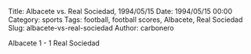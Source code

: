 Title: Albacete vs. Real Sociedad, 1994/05/15
Date: 1994/05/15 00:00
Category: sports
Tags: football, football scores, Albacete, Real Sociedad
Slug: albacete-vs-real-sociedad
Author: carbonero


Albacete 1 - 1 Real Sociedad
